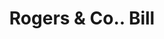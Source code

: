 ---
doi: 10.7916/D8PP0HW0
date_other: '1880'
date_other_textual: 1880-1889
form: printed ephemera
genre:
- Invoices
name:
- Rogers & Co.
object_in_context_url: https://biggert.cul.columbia.edu/items/view/ave_biggert_01796
subject_hierarchical_geographic:
- Boston, Massachusetts, United States
subject_name:
- Rogers & Co.
title: Rogers & Co.. Bill
sort_title: Rogers & Co.. Bill
call_number: ave_biggert_01796
coordinates:
- 42.35805555555556,-71.06361111111111
pid: ave_biggert_01796
identifiers: ave_biggert_01796
thumbnail: false
permalink: /biggert/ave_biggert_01796/
layout: iiif-image-page
---